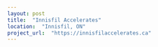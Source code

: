 ```yaml
---
layout: post
title:  "Innisfil Accelerates"
location:  "Innisfil, ON"
project_url:  "https://innisfilaccelerates.ca"
---
```

